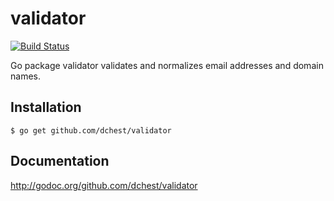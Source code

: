 # validator

[![Build Status](https://travis-ci.org/dchest/validator.png)](https://travis-ci.org/dchest/validator)

Go package validator validates and normalizes email addresses and domain names.

## Installation

```
$ go get github.com/dchest/validator
```

## Documentation
	
 <http://godoc.org/github.com/dchest/validator>
